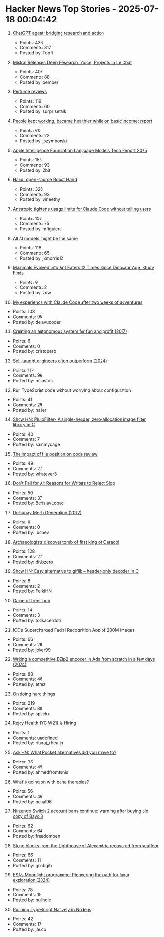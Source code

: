 # Hacker News Top Stories - 2025-07-18 00:04:42

1. [ChatGPT agent: bridging research and action](https://openai.com/index/introducing-chatgpt-agent/)
   - Points: 436
   - Comments: 317
   - Posted by: Topfi

2. [Mistral Releases Deep Research, Voice, Projects in Le Chat](https://mistral.ai/news/le-chat-dives-deep)
   - Points: 407
   - Comments: 88
   - Posted by: pember

3. [Perfume reviews](https://gwern.net/blog/2025/perfume)
   - Points: 119
   - Comments: 60
   - Posted by: surprisetalk

4. [People kept working, became healthier while on basic income: report](https://www.cbc.ca/news/canada/hamilton/basic-income-mcmaster-report-1.5485729)
   - Points: 60
   - Comments: 22
   - Posted by: jszymborski

5. [Apple Intelligence Foundation Language Models Tech Report 2025](https://machinelearning.apple.com/research/apple-foundation-models-tech-report-2025)
   - Points: 153
   - Comments: 93
   - Posted by: 2bit

6. [Hand: open-source Robot Hand](https://github.com/pollen-robotics/AmazingHand)
   - Points: 326
   - Comments: 93
   - Posted by: vineethy

7. [Anthropic tightens usage limits for Claude Code without telling users](https://techcrunch.com/2025/07/17/anthropic-tightens-usage-limits-for-claude-code-without-telling-users/)
   - Points: 137
   - Comments: 75
   - Posted by: mfiguiere

8. [All AI models might be the same](https://blog.jxmo.io/p/there-is-only-one-model)
   - Points: 118
   - Comments: 65
   - Posted by: jxmorris12

9. [Mammals Evolved into Ant Eaters 12 Times Since Dinosaur Age, Study Finds](https://news.njit.edu/mammals-evolved-ant-eaters-12-times-dinosaur-age-study-finds)
   - Points: 9
   - Comments: 2
   - Posted by: zdw

10. [My experience with Claude Code after two weeks of adventures](https://sankalp.bearblog.dev/my-claude-code-experience-after-2-weeks-of-usage/)
   - Points: 108
   - Comments: 95
   - Posted by: dejavucoder

11. [Creating an autonomous system for fun and profit (2017)](https://blog.thelifeofkenneth.com/2017/11/creating-autonomous-system-for-fun-and.html)
   - Points: 6
   - Comments: 0
   - Posted by: cristoperb

12. [Self-taught engineers often outperform (2024)](https://michaelbastos.com/blog/why-self-taught-engineers-often-outperform)
   - Points: 117
   - Comments: 96
   - Posted by: mbastos

13. [Run TypeScript code without worrying about configuration](https://tsx.is/)
   - Points: 41
   - Comments: 29
   - Posted by: nailer

14. [Show HN: PlutoFilter- A single-header, zero-allocation image filter library in C](https://github.com/sammycage/plutofilter)
   - Points: 40
   - Comments: 7
   - Posted by: sammycage

15. [The impact of file position on code review](https://arxiv.org/abs/2208.04259)
   - Points: 49
   - Comments: 27
   - Posted by: whatever3

16. [Don't Fall for AI: Reasons for Writers to Reject Slop](https://mythcreants.com/blog/dont-fall-for-ai-nine-reasons-for-writers-to-reject-slop/)
   - Points: 50
   - Comments: 37
   - Posted by: BerislavLopac

17. [Delaunay Mesh Generation (2012)](https://people.eecs.berkeley.edu/~jrs/meshbook.html)
   - Points: 8
   - Comments: 0
   - Posted by: ibobev

18. [Archaeologists discover tomb of first king of Caracol](https://uh.edu/news-events/stories/2025/july/07102025-caracol-chase-discovery-maya-ruler.php)
   - Points: 128
   - Comments: 27
   - Posted by: divbzero

19. [Show HN: Easy alternative to giflib – header-only decoder in C](https://github.com/Ferki-git-creator/TurboStitchGIF-HeaderOnly-Fast-ZeroAllocation-PlatformIndependent-Embedded-C-GIF-Decoder)
   - Points: 8
   - Comments: 2
   - Posted by: FerkiHN

20. [Game of trees hub](https://gothub.org/)
   - Points: 14
   - Comments: 3
   - Posted by: todsacerdoti

21. [ICE's Supercharged Facial Recognition App of 200M Images](https://www.404media.co/inside-ices-supercharged-facial-recognition-app-of-200-million-images/)
   - Points: 66
   - Comments: 26
   - Posted by: joker99

22. [Writing a competitive BZip2 encoder in Ada from scratch in a few days (2024)](https://gautiersblog.blogspot.com/2024/11/writing-bzip2-encoder-in-ada-from.html)
   - Points: 88
   - Comments: 46
   - Posted by: etrez

23. [On doing hard things](https://parv.bearblog.dev/kayaking/)
   - Points: 219
   - Comments: 80
   - Posted by: speckx

24. [Rejoy Health (YC W21) Is Hiring](https://www.ycombinator.com/companies/rejoy-health/jobs/DCsxNgv-software-engineer)
   - Points: 1
   - Comments: undefined
   - Posted by: rituraj_rhealth

25. [Ask HN: What Pocket alternatives did you move to?](undefined)
   - Points: 36
   - Comments: 49
   - Posted by: ahmedfromtunis

26. [What's going on with gene therapies?](https://nehalslearnings.substack.com/p/whats-going-on-with-gene-therapies)
   - Points: 56
   - Comments: 46
   - Posted by: nehal96

27. [Nintendo Switch 2 account bans continue: warning after buying old copy of Bayo 3](https://www.tomshardware.com/video-games/nintendo/nintendo-switch-2-account-bans-continue-content-creator-with-over-a-million-subs-issues-warning-after-buying-an-old-copy-of-bayo-3-on-ebay)
   - Points: 62
   - Comments: 64
   - Posted by: freedomben

28. [Stone blocks from the Lighthouse of Alexandria recovered from seafloor](https://archaeologymag.com/2025/07/lighthouse-of-alexandria-rises-again/)
   - Points: 66
   - Comments: 11
   - Posted by: gnabgib

29. [ESA’s Moonlight programme: Pioneering the path for lunar exploration (2024)](https://www.esa.int/Applications/Connectivity_and_Secure_Communications/ESA_s_Moonlight_programme_Pioneering_the_path_for_lunar_exploration)
   - Points: 78
   - Comments: 19
   - Posted by: nullhole

30. [Running TypeScript Natively in Node.js](https://nodejs.org/en/learn/typescript/run-natively)
   - Points: 42
   - Comments: 17
   - Posted by: jauco

